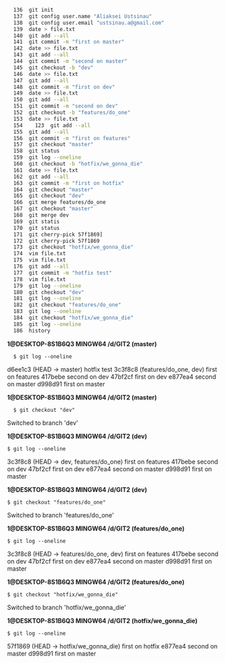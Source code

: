 ```bash
  136  git init
  137  git config user.name "Aliaksei Ustsinau"
  138  git config user.email "ustsinau.a@gmail.com"
  139  date > file.txt
  140  git add --all
  141  git commit -m "first on master"
  142  date >> file.txt
  143  git add --all
  144  git commit -m "second on master"
  145  git checkout -b "dev"
  146  date >> file.txt
  147  git add --all
  148  git commit -m "first on dev"
  149  date >> file.txt
  150  git add --all
  151  git commit -m "second on dev"
  152  git checkout -b "features/do_one"
  153  date >> file.txt
  154    123  git add --all
  155  git add --all
  156  git commit -m "first on features"
  157  git checkout "master"
  158  git status
  159  git log --oneline
  160  git checkout -b "hotfix/we_gonna_die"
  161  date >> file.txt
  162  git add --all
  163  git commit -m "first on hotfix"
  164  git checkout "master"
  165  git checkout "dev"
  166  git merge features/do_one
  167  git checkout "master"
  168  git merge dev
  169  git statis
  170  git status
  171  git cherry-pick 57f1869]
  172  git cherry-pick 57f1869
  173  git checkout "hotfix/we_gonna_die"
  174  vim file.txt
  175  vim file.txt
  176  git add --all
  177  git commit -m "hotfix test"
  178  vim file.txt
  179  git log --oneline
  180  git checkout "dev"
  181  git log --oneline
  182  git checkout "features/do_one"
  183  git log --oneline
  184  git checkout "hotfix/we_gonna_die"
  185  git log --oneline
  186  history
```
**1@DESKTOP-8S1B6Q3 MINGW64 /d/GIT2 (master)**
```
  $ git log --oneline
```
d6ee1c3 (HEAD -> master) hotfix test
3c3f8c8 (features/do_one, dev) first on features
417bebe second on dev
47bf2cf first on dev
e877ea4 second on master
d998d91 first on master

**1@DESKTOP-8S1B6Q3 MINGW64 /d/GIT2 (master)**
```
  $ git checkout "dev"
```
Switched to branch 'dev'

**1@DESKTOP-8S1B6Q3 MINGW64 /d/GIT2 (dev)**
```
$ git log --oneline
```
3c3f8c8 (HEAD -> dev, features/do_one) first on features
417bebe second on dev
47bf2cf first on dev
e877ea4 second on master
d998d91 first on master

**1@DESKTOP-8S1B6Q3 MINGW64 /d/GIT2 (dev)**
```
$ git checkout "features/do_one"
```
Switched to branch 'features/do_one'

**1@DESKTOP-8S1B6Q3 MINGW64 /d/GIT2 (features/do_one)**
```
$ git log --oneline
```
3c3f8c8 (HEAD -> features/do_one, dev) first on features
417bebe second on dev
47bf2cf first on dev
e877ea4 second on master
d998d91 first on master

**1@DESKTOP-8S1B6Q3 MINGW64 /d/GIT2 (features/do_one)**
```
$ git checkout "hotfix/we_gonna_die"
```
Switched to branch 'hotfix/we_gonna_die'

**1@DESKTOP-8S1B6Q3 MINGW64 /d/GIT2 (hotfix/we_gonna_die)**
```
$ git log --oneline
```
57f1869 (HEAD -> hotfix/we_gonna_die) first on hotfix
e877ea4 second on master
d998d91 first on master
